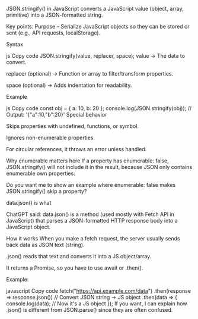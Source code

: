 JSON.stringify() in JavaScript converts a JavaScript value (object, array, primitive) into a JSON-formatted string.

Key points:
Purpose – Serialize JavaScript objects so they can be stored or sent (e.g., API requests, localStorage).

Syntax

js
Copy code
JSON.stringify(value, replacer, space);
value → The data to convert.

replacer (optional) → Function or array to filter/transform properties.

space (optional) → Adds indentation for readability.

Example

js
Copy code
const obj = { a: 10, b: 20 };
console.log(JSON.stringify(obj));
// Output: '{"a":10,"b":20}'
Special behavior

Skips properties with undefined, functions, or symbol.

Ignores non-enumerable properties.

For circular references, it throws an error unless handled.

Why enumerable matters here
If a property has enumerable: false, JSON.stringify() will not include it in the result, because JSON only contains enumerable own properties.

Do you want me to show an example where enumerable: false makes JSON.stringify() skip a property?




data.json() is what 


ChatGPT said:
data.json() is a method (used mostly with Fetch API in JavaScript) that parses a JSON-formatted HTTP response body into a JavaScript object.

How it works
When you make a fetch request, the server usually sends back data as JSON text (string).

.json() reads that text and converts it into a JS object/array.

It returns a Promise, so you have to use await or .then().

Example:

javascript
Copy code
fetch("https://api.example.com/data")
  .then(response => response.json()) // Convert JSON string → JS object
  .then(data => {
    console.log(data); // Now it's a JS object
  });
If you want, I can explain how .json() is different from JSON.parse() since they are often confused.





